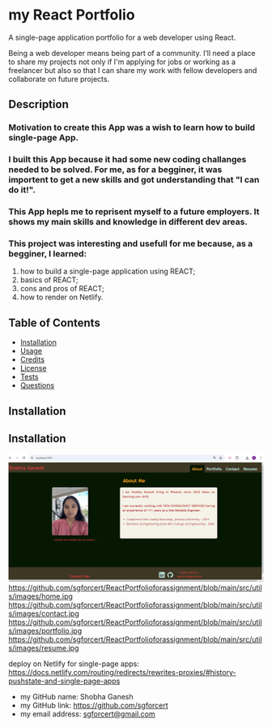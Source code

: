 # my React Portfolio

A single-page application portfolio for a web developer using React.

Being a web developer means being part of a community. I’ll need a place to share my projects not only if I'm applying for jobs or working as a freelancer but also so that I can share my work with fellow developers and collaborate on future projects.

## Description
### Motivation to create this App was a wish to learn how to build single-page App.
### I built this App because it had some new coding challanges needed to be solved. For me, as for a begginer, it was importent to get a new skills and got understanding that "I can do it!".
### This App hepls me to reprisent myself to a future employers. It shows my main skills and knowledge in different dev areas.
### This project was interesting and usefull for me because, as a begginer, I learned:
1. how to build a single-page application using REACT;
2. basics of REACT;
3. cons and pros of REACT;
4. how to render on Netlify.

## Table of Contents

- [Installation](#installation)
- [Usage](#usage)
- [Credits](#credits)
- [License](#license)
- [Tests](#tests)
- [Questions](#questions)

## Installation

## Installation

![the App will look like this:](https://github.com/sgforcert/ReactPortfolioforassignment/blob/main/src/utils/images/home.jpg)
https://github.com/sgforcert/ReactPortfolioforassignment/blob/main/src/utils/images/home.jpg
https://github.com/sgforcert/ReactPortfolioforassignment/blob/main/src/utils/images/contact.jpg
https://github.com/sgforcert/ReactPortfolioforassignment/blob/main/src/utils/images/portfolio.jpg
https://github.com/sgforcert/ReactPortfolioforassignment/blob/main/src/utils/images/resume.jpg


deploy on Netlify for single-page apps: https://docs.netlify.com/routing/redirects/rewrites-proxies/#history-pushstate-and-single-page-apps

- my GitHub name: Shobha Ganesh
- my GitHub link: https://github.com/sgforcert
- my email address: sgforcert@gmail.com
